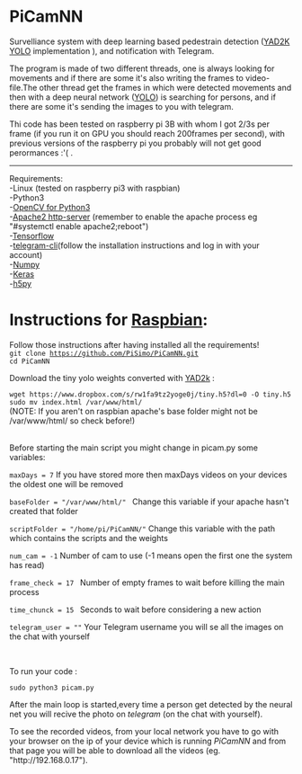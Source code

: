 # PiCamNN
Survelliance system with deep learning based pedestrain detection (<a href="https://www.github.com/allanzelener/YAD2K">YAD2K</a> <a href="https://pjreddie.com/darknet/yolo/">YOLO</a> implementation ), and notification with Telegram.
<p>The program is made of two different threads, one is always looking for movements and if there are some it's also writing the frames to video-file.The other thread get the frames in which were detected movements and then with a deep neural network (<a href="https://arxiv.org/abs/1612.08242#">YOLO</a>) is searching for persons, and if there are some it's sending the images to you with telegram.</p>
<p>Thi code has been tested on raspberry pi 3B with whom I got 2/3s per frame (if you run it on GPU you should reach 200frames per second), with previous versions of the raspberry pi you probably will not get good perormances :'( .</p>
<hr></hr>

Requirements:<br />
  -Linux (tested on raspberry pi3 with raspbian)<br />
  -Python3<br/>
  -<a href="http://opencv.org/">OpenCV for Python3</a><br />
  -<a href="https://www.apache.org/">Apache2 http-server</a> (remember to enable the apache process eg "#systemctl enable apache2;reboot")<br />
  -<a href="https://www.tensorflow.org">Tensorflow</a><br />
  -<a href="https://github.com/vysheng/tg.git">telegram-cli</a>(follow the installation instructions and log in with your account)</br> 
  -<a href="http://www.numpy.org/">Numpy</a><br />
  -<a href="https://www.keras.io">Keras</a> <br />
  -<a href="http://www.h5py.org/">h5py</a> <br />
  
  <h1>Instructions for <a href="https://www.raspberrypi.org/downloads/raspbian/">Raspbian</a>:</h1>
  
  Follow those instructions after having installed all the requirements!
 <br/> <code>git clone https://github.com/PiSimo/PiCamNN.git</code>
 <br/> <code>cd PiCamNN</code>
 <p>Download the tiny yolo weights converted with <a href="https://www.github.com/allanzelener/YAD2K">YAD2k</a> :</p>
  <code>wget https://www.dropbox.com/s/rw1fa9tz2yoge0j/tiny.h5?dl=0 -O tiny.h5</code>
 <br/> <code>sudo mv index.html /var/www/html/</code><br />
 (NOTE: If you aren't on raspbian apache's base folder might not be /var/www/html/ so check before!)<br /><br />
 <p>Before starting the main script you might change in picam.py some variables:</p>
 <p><code>maxDays = 7</code> If you have stored more then maxDays videos on your devices the oldest one will be removed</p>
 <p><code>baseFolder = "/var/www/html/" </code> Change this variable if your apache hasn't created that folder </p>
 <p><code>scriptFolder = "/home/pi/PiCamNN/"</code> Change this variable with the path which contains the scripts and the weights </p>
 <p><code>num_cam = -1</code> Number of cam to use (-1 means open the first one the system has read)</p>
 <p><code>frame_check = 17 </code> Number of empty frames to wait before killing the main process</p>
 <p><code>time_chunck = 15 </code> Seconds to wait before considering a new action</p>
 <p><code>telegram_user = ""</code> Your Telegram username you will se all the images on the chat with yourself</p>

<br />
<p>To run your code :</p>
<p><code>sudo python3 picam.py</code></p>
<p>After the main loop is started,every time a person get detected by the neural net you will recive the photo on <I>telegram</I> (on the chat with yourself).</p>
<p>To see the recorded videos, from your local network you have to go with your browser on the ip of your device which is running <i>PiCamNN</i> and from that page you will be able to download all the videos (eg. "http://192.168.0.17").</p>
